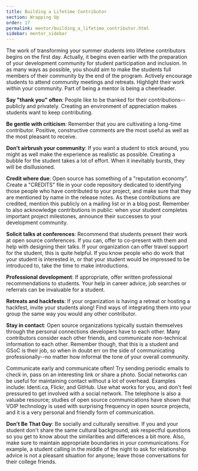 ```yaml
---
title: Building a Lifetime Contributor
section: Wrapping Up
order: 17
permalink: mentor/building_a_lifetime_contributor.html
sidebar: mentor_sidebar
---
```


The work of transforming your summer students into lifetime contributors begins on the first day. Actually, it begins even earlier with the preparation of your development community for student participation and inclusion. In as many ways as possible, you should aim to make the students full members of their community by the end of the program. Actively encourage students to attend community meetings and retreats. Highlight their work within your community. Part of being a mentor is being a cheerleader.

**Say "thank you" often**: People like to be thanked for their contributions--publicly and privately. Creating an environment of appreciation makes students want to keep contributing.

**Be gentle with criticism**: Remember that you are cultivating a long-time contributor.  Positive, constructive comments are the most useful as well as the most pleasant to receive.

**Don't airbrush your community**: If you want a student to stick around, you might as well make the experience as realistic as possible. Creating a bubble for the student takes a lot of effort. When it inevitably bursts, they will be disillusioned.

**Credit where due**: Open source has something of a "reputation economy". Create a "CREDITS" file in your code repository dedicated to identifying those people who have contributed to your project, and make sure that they are mentioned by name in the release notes.   As these contributions are credited, mention this publicly on a mailing list or in a blog post. Remember to also acknowledge contributions in public: when your student completes important project milestones, announce their successes to your development community.

**Solicit talks at conferences**: Recommend that students present their work at open source conferences. If you can, offer to co-present with them and help with designing their talks. If your organization can offer travel support for the student, this is quite helpful.  If you know people who do work that your student is interested in, or that your student would be impressed to be introduced to, take the time to make introductions.

**Professional development**: If appropriate, offer written professional recommendations to students. Your help in career advice, job searches or referrals can be invaluable for a student.

**Retreats and hackfests**: If your organization is having a retreat or hosting a hackfest, invite your students along! Find ways of integrating them into your group the same way you would any other contributor.

**Stay in contact**: Open source organizations typically sustain themselves through the personal connections developers have to each other. Many contributors consider each other friends, and communicate non-technical information to each other. Remember though, that this is a student and GSoC is their job, so when in doubt err on the side of communicating professionally--no matter how informal the tone of your overall community.

Communicate early and communicate often! Try sending periodic emails to check in, pass on an interesting link or share a photo. Social networks can be useful for maintaining contact without a lot of overhead. Examples include: Identi.ca, Flickr, and GitHub. Use what works for you, and don't feel pressured to get involved with a social network.  The telephone is also a valuabe resource; studies of open source communications have shown that VOIP technology is used with surprising frequency in open source projects, and it is a very personal and friendly form of communication.

**Don't Be That Guy**: Be socially and culturally sensitive. If you and your student don't share the same cultural background, ask respectful questions so you get to know about the similarities and differences a bit more. Also, make sure to maintain appropriate boundaries in your communications. For example, a student calling in the middle of the night to ask for relationship advice is not a pleasant situation for anyone; leave those conversations for their college friends.


